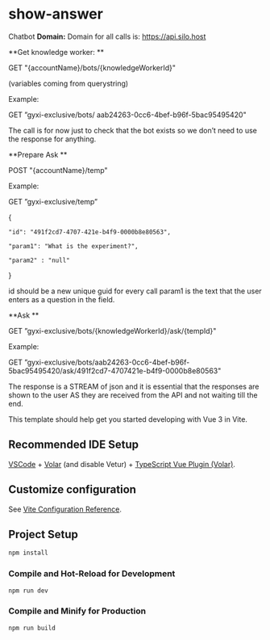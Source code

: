 # show-answer
Chatbot
**Domain:**
Domain for all calls is: https://api.silo.host

**Get knowledge worker: **

GET "{accountName}/bots/{knowledgeWorkerId}" 

(variables coming from querystring) 

Example: 

GET ”gyxi-exclusive/bots/ aab24263-0cc6-4bef-b96f-5bac95495420" 

The call is for now just to check that the bot exists so we don’t need to use the response for anything. 

**Prepare Ask **

POST "{accountName}/temp" 

Example: 

GET ”gyxi-exclusive/temp”

{ 

    "id": "491f2cd7-4707-421e-b4f9-0000b8e80563", 
    
    "param1": "What is the experiment?", 
    
    "param2" : "null" 
    
} 

id should be a new unique guid for every call param1 is the text that the user enters as a question in the field. 

**Ask **

GET ”gyxi-exclusive/bots/{knowledgeWorkerId}/ask/{tempId}" 

Example: 

GET ”gyxi-exclusive/bots/aab24263-0cc6-4bef-b96f-5bac95495420/ask/491f2cd7-4707421e-b4f9-0000b8e80563" 

The response is a STREAM of json and it is essential that the responses are shown to the user AS they are received from the API and not waiting till the end. 
 

This template should help get you started developing with Vue 3 in Vite.

## Recommended IDE Setup

[VSCode](https://code.visualstudio.com/) + [Volar](https://marketplace.visualstudio.com/items?itemName=Vue.volar) (and disable Vetur) + [TypeScript Vue Plugin (Volar)](https://marketplace.visualstudio.com/items?itemName=Vue.vscode-typescript-vue-plugin).

## Customize configuration

See [Vite Configuration Reference](https://vitejs.dev/config/).

## Project Setup

```sh
npm install
```

### Compile and Hot-Reload for Development

```sh
npm run dev
```

### Compile and Minify for Production

```sh
npm run build
```

